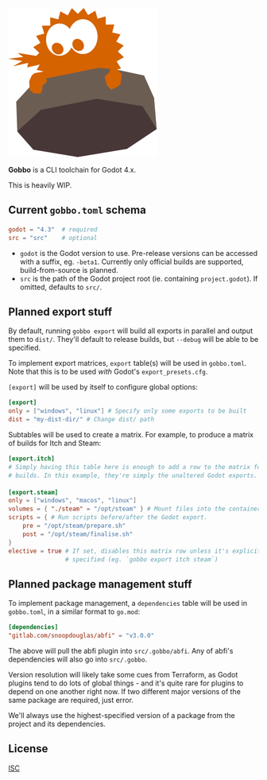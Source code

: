 ![Gobbo](./.logo.svg)

**Gobbo** is a CLI toolchain for Godot 4.x.

This is heavily WIP.

## Current `gobbo.toml` schema

```toml
godot = "4.3"  # required
src = "src"    # optional
```

- `godot` is the Godot version to use. Pre-release versions can be accessed with a suffix, eg. `-beta1`. Currently only official builds are supported, build-from-source is planned.
- `src` is the path of the Godot project root (ie. containing `project.godot`). If omitted, defaults to `src/`.

## Planned export stuff

By default, running `gobbo export` will build all exports in parallel and output them to `dist/`. They'll default to release builds, but `--debug` will be able to be specified.

To implement export matrices, `export` table(s) will be used in `gobbo.toml`. Note that this is to be used *with* Godot's `export_presets.cfg`.

`[export]` will be used by itself to configure global options:

```toml
[export]
only = ["windows", "linux"] # Specify only some exports to be built
dist = "my-dist-dir/" # Change dist/ path
```

Subtables will be used to create a matrix. For example, to produce a matrix of builds for Itch and Steam:

```toml
[export.itch]
# Simply having this table here is enough to add a row to the matrix for Itch
# builds. In this example, they're simply the unaltered Godot exports.

[export.steam]
only = ["windows", "macos", "linux"]
volumes = { "./steam" = "/opt/steam" } # Mount files into the container
scripts = { # Run scripts before/after the Godot export.
	pre = "/opt/steam/prepare.sh"
	post = "/opt/steam/finalise.sh"
}
elective = true # If set, disables this matrix row unless it's explicitly
                # specified (eg. `gobbo export itch steam`)
```

## Planned package management stuff

To implement package management, a `dependencies` table will be used in `gobbo.toml`, in a similar format to `go.mod`:

```toml
[dependencies]
"gitlab.com/snoopdouglas/abfi" = "v3.0.0"
```

The above will pull the abfi plugin into `src/.gobbo/abfi`. Any of abfi's dependencies will also go into `src/.gobbo`.

Version resolution will likely take some cues from Terraform, as Godot plugins tend to do lots of global things - and it's quite rare for plugins to depend on one another right now. If two different major versions of the same package are required, just error.

We'll always use the highest-specified version of a package from the project and its dependencies.

## License

[ISC](./LICENSE)

